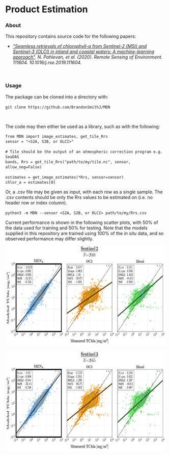 # Product Estimation

### About
This repository contains source code for the following papers:

- <i>["Seamless retrievals of chlorophyll-a from Sentinel-2 (MSI) and Sentinel-3 (OLCI) in inland and coastal waters: A machine-learning approach"](https://www.researchgate.net/publication/339119073_Seamless_retrievals_of_chlorophyll-a_from_Sentinel-2_MSI_and_Sentinel-3_OLCI_in_inland_and_coastal_waters_A_machine-learning_approach). N. Pahlevan, et al. (2020). Remote Sensing of Environment. 111604. 10.1016/j.rse.2019.111604.</i>

<br>

### Usage
The package can be cloned into a directory with:

`git clone https://github.com/BrandonSmithJ/MDN`

<br>

The code may then either be used as a library, such as with the following:
```
from MDN import image_estimates, get_tile_Rrs
sensor = "<S2A, S2B, or OLCI>"

# Tile should be the output of an atmospheric correction program e.g. SeaDAS
bands, Rrs = get_tile_Rrs("path/to/my/tile.nc", sensor, allow_neg=False) 

estimates = get_image_estimates(*Rrs, sensor=sensor)
chlor_a = estimates[0]
```

Or, a .csv file may be given as input, with each row as a single sample. The .csv contents should be only the Rrs values to be estimated on (i.e. no header row or index column).

`python3 -m MDN --sensor <S2A, S2B, or OLCI> path/to/my/Rrs.csv`

Current performance is shown in the following scatter plots, with 50% of the data used for training and 50% for testing. Note that the models supplied in this repository are trained using 100% of the <i>in situ</i> data, and so observed performance may differ slightly. 

<p align="center">
	<img src=".res/S2B_benchmark.png?raw=true" height="311" width="721.5"></img>
	<br>
	<br>
	<img src=".res/OLCI_benchmark.png?raw=true" height="311" width="721.5"></img>
</p>



